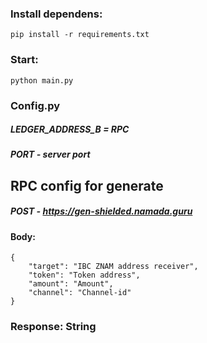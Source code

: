 ### Install dependens:
```
pip install -r requirements.txt
```

### Start:

```
python main.py
```


### Config.py

##### LEDGER_ADDRESS_B = RPC
##### PORT - server port

## RPC config for generate 
##### POST - https://gen-shielded.namada.guru
#### Body:
```
{
    "target": "IBC ZNAM address receiver",
    "token": "Token address",
    "amount": "Amount",
    "channel": "Channel-id"
}
```

### Response: String
